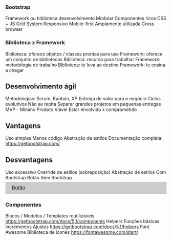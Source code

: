 ### Bootstrap

Framework ou biblioteca desenvolvimento
Modular
Componentes ricos
CSS + JS
Grid System
Responsivo
Mobile-first
Amplamente utilizada
Cross browser

### Biblioteca x Framework

Biblioteca: oferece objetos / classes prontas para uso
Framework: oferece um conjunto de bibliotecas
Biblioteca: recurso para trabalhar
Framework: metodologia de trabalho
Biblioteca: te leva ao destino
Framework: te ensina a chegar

## Desenvolvimento ágil

Metodologias: Scrum, Kanban, XP
Entrega de valor para o negócio
Ciclos evolutivos
Não se repita
Separar grandes projetos em pequenas entregas
MVP - Mínimo Produto Viável
Estar envolvido x comprometido

## Vantagens

Uso simples
Menos código
Abstração de estilos
Documentação completa: https://getbootstrap.com/

## Desvantagens

Uso excessivo
Override de estilos (sobreposição)
Abstração de estilos
Com Bootstrap
 <a class="btn btn-lg">Botão</a>
Sem Bootstrap
 <a class="botao botao-grande">Botão</a>

 <style>
 html {
     font-size: 62.5% 
 }

 .botao {
    background-color: #ccc; 
    border-radius: 2px; 
    display: block;
    font-family: sans-serif;
    font-size: 1.6rem;
    padding: 1rem 2rem;
    margin: 5px auto;
    ...
 }

 .botao.grande {
    font-size: 2rem;
 }

 .botao:hover { ... }
 .botao:active { ... }
 .botao:visited { ... }
 
 </style>

### Componentes

Blocos / Modelos / Templates reutilizáveis https://getbootstrap.com/docs/5.1/components
Helpers
Funções básicas
Incrementos
Ajustes https://getbootstrap.com/docs/5.1/helpers
Font Awesome
Biblioteca de ícones https://fontawesome.com/start/
